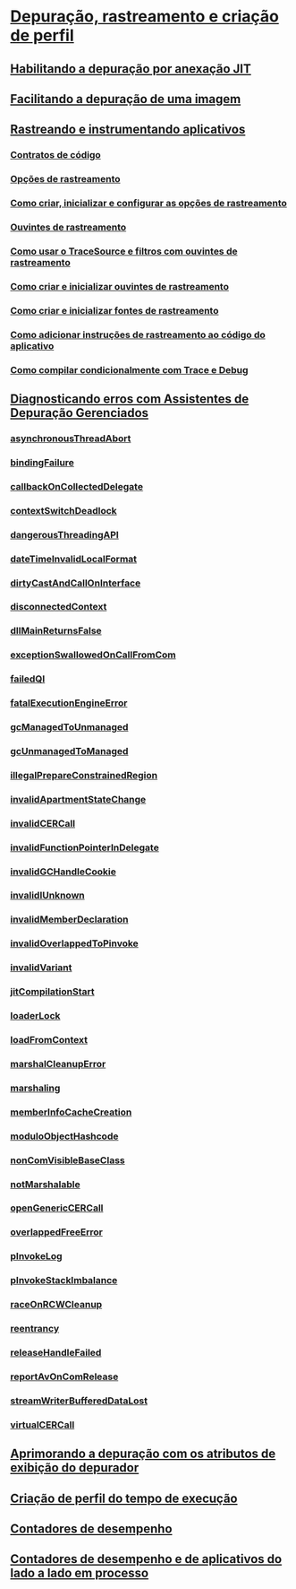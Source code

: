 # [Depuração, rastreamento e criação de perfil](index.md)
## [Habilitando a depuração por anexação JIT](enabling-jit-attach-debugging.md)
## [Facilitando a depuração de uma imagem](making-an-image-easier-to-debug.md)
## [Rastreando e instrumentando aplicativos](tracing-and-instrumenting-applications.md)
### [Contratos de código](code-contracts.md)
### [Opções de rastreamento](trace-switches.md)
### [Como criar, inicializar e configurar as opções de rastreamento](how-to-create-initialize-and-configure-trace-switches.md)
### [Ouvintes de rastreamento](trace-listeners.md)
### [Como usar o TraceSource e filtros com ouvintes de rastreamento](how-to-use-tracesource-and-filters-with-trace-listeners.md)
### [Como criar e inicializar ouvintes de rastreamento](how-to-create-and-initialize-trace-listeners.md)
### [Como criar e inicializar fontes de rastreamento](how-to-create-and-initialize-trace-sources.md)
### [Como adicionar instruções de rastreamento ao código do aplicativo](how-to-add-trace-statements-to-application-code.md)
### [Como compilar condicionalmente com Trace e Debug](how-to-compile-conditionally-with-trace-and-debug.md)
## [Diagnosticando erros com Assistentes de Depuração Gerenciados](diagnosing-errors-with-managed-debugging-assistants.md)
### [asynchronousThreadAbort](asynchronousthreadabort-mda.md)
### [bindingFailure](bindingfailure-mda.md)
### [callbackOnCollectedDelegate](callbackoncollecteddelegate-mda.md)
### [contextSwitchDeadlock](contextswitchdeadlock-mda.md)
### [dangerousThreadingAPI](dangerousthreadingapi-mda.md)
### [dateTimeInvalidLocalFormat](datetimeinvalidlocalformat-mda.md)
### [dirtyCastAndCallOnInterface](dirtycastandcalloninterface-mda.md)
### [disconnectedContext](disconnectedcontext-mda.md)
### [dllMainReturnsFalse](dllmainreturnsfalse-mda.md)
### [exceptionSwallowedOnCallFromCom](exceptionswallowedoncallfromcom-mda.md)
### [failedQI](failedqi-mda.md)
### [fatalExecutionEngineError](fatalexecutionengineerror-mda.md)
### [gcManagedToUnmanaged](gcmanagedtounmanaged-mda.md)
### [gcUnmanagedToManaged](gcunmanagedtomanaged-mda.md)
### [illegalPrepareConstrainedRegion](illegalprepareconstrainedregion-mda.md)
### [invalidApartmentStateChange](invalidapartmentstatechange-mda.md)
### [invalidCERCall](invalidcercall-mda.md)
### [invalidFunctionPointerInDelegate](invalidfunctionpointerindelegate-mda.md)
### [invalidGCHandleCookie](invalidgchandlecookie-mda.md)
### [invalidIUnknown](invalidiunknown-mda.md)
### [invalidMemberDeclaration](invalidmemberdeclaration-mda.md)
### [invalidOverlappedToPinvoke](invalidoverlappedtopinvoke-mda.md)
### [invalidVariant](invalidvariant-mda.md)
### [jitCompilationStart](jitcompilationstart-mda.md)
### [loaderLock](loaderlock-mda.md)
### [loadFromContext](loadfromcontext-mda.md)
### [marshalCleanupError](marshalcleanuperror-mda.md)
### [marshaling](marshaling-mda.md)
### [memberInfoCacheCreation](memberinfocachecreation-mda.md)
### [moduloObjectHashcode](moduloobjecthashcode-mda.md)
### [nonComVisibleBaseClass](noncomvisiblebaseclass-mda.md)
### [notMarshalable](notmarshalable-mda.md)
### [openGenericCERCall](opengenericcercall-mda.md)
### [overlappedFreeError](overlappedfreeerror-mda.md)
### [pInvokeLog](pinvokelog-mda.md)
### [pInvokeStackImbalance](pinvokestackimbalance-mda.md)
### [raceOnRCWCleanup](raceonrcwcleanup-mda.md)
### [reentrancy](reentrancy-mda.md)
### [releaseHandleFailed](releasehandlefailed-mda.md)
### [reportAvOnComRelease](reportavoncomrelease-mda.md)
### [streamWriterBufferedDataLost](streamwriterbuffereddatalost-mda.md)
### [virtualCERCall](virtualcercall-mda.md)
## [Aprimorando a depuração com os atributos de exibição do depurador](enhancing-debugging-with-the-debugger-display-attributes.md)
## [Criação de perfil do tempo de execução](runtime-profiling.md)
## [Contadores de desempenho](performance-counters.md)
## [Contadores de desempenho e de aplicativos do lado a lado em processo](performance-counters-and-in-process-side-by-side-applications.md)
